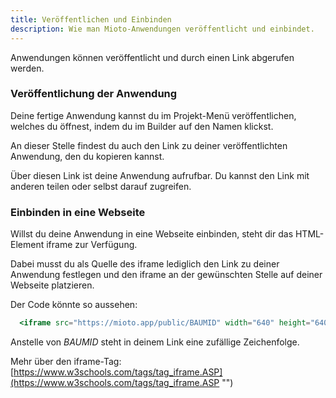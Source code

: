 ```yaml
---
title: Veröffentlichen und Einbinden
description: Wie man Mioto-Anwendungen veröffentlicht und einbindet.
---
```


Anwendungen können veröffentlicht und durch einen Link abgerufen werden.

### Veröffentlichung der Anwendung

Deine fertige Anwendung kannst du im Projekt-Menü veröffentlichen, welches du öffnest, indem du im Builder auf den Namen klickst.

An dieser Stelle findest du auch den Link zu deiner veröffentlichten Anwendung, den du kopieren kannst.

Über diesen Link ist deine Anwendung aufrufbar. Du kannst den Link mit anderen teilen oder selbst darauf zugreifen.

### Einbinden in eine Webseite

Willst du deine Anwendung in eine Webseite einbinden, steht dir das HTML-Element iframe zur Verfügung.

Dabei musst du als Quelle des iframe lediglich den Link zu deiner Anwendung festlegen und den iframe an der gewünschten Stelle auf deiner Webseite platzieren.

Der Code könnte so aussehen:

```jsx
  <iframe src="https://mioto.app/public/BAUMID" width="640" height="640" style="border:none;"></iframe>
```

Anstelle von *BAUMID* steht in deinem Link eine zufällige Zeichenfolge.

Mehr über den iframe-Tag: [https://www.w3schools.com/tags/tag_iframe.ASP](https://www.w3schools.com/tags/tag_iframe.ASP "")
